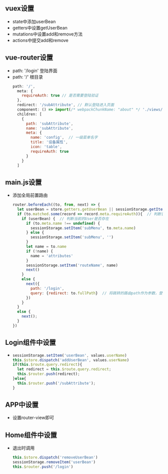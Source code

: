 ## vuex设置
* state中添加userBean
* getters中设置getUserBean
* mutations中设置add和remove方法
* actions中提交add和remove
## vue-router设置
* path: '/login' 登陆界面
* path: '/' 根目录
  ``` javascript
  path: '/',
    meta: {
      requireAuth: true // 是否需要登陆验证
    },
    redirect: '/subAttribute', // 默认登陆进入页面
    component: () => import(/* webpackChunkName: "about" */ './views/Home.vue'),
    children: [
      {
        path: 'subAttribute',
        name: 'subAttribute',
        meta: {
          name: 'config',  // 一级菜单名字
          title: '设备属性',
          icon: 'table',
          requireAuth: true
        }
      }
    ]
## main.js设置
* 添加全局前置路由
  ``` javascript
  router.beforeEach((to, from, next) => {
    let userBean = store.getters.getUserBean || sessionStorage.getItem('userBean')
    if (to.matched.some(record => record.meta.requireAuth)){  // 判断该路由是否需要登录权限
      if (userBean) {  // 判断当前的User是否存在
        if (to.meta.name !== undefined) {
          sessionStorage.setItem('subMenu', to.meta.name)
        } else {
          sessionStorage.setItem('subMenu', '')
        }
        let name = to.name
        if (!name) {
          name = 'attributes'
        }
        sessionStorage.setItem('routeName', name)
        next()
      }
      else {
        next({
          path: '/login',
          query: {redirect: to.fullPath}  // 将跳转的路由path作为参数，登录成功后跳转到该路由
        })
      }
    }
    else {
      next();
    }
  })
## Login组件中设置
*
  ``` javascript
  sessionStorage.setItem('userBean', values.userName)
  this.$store.dispatch('addUserBean', values.userName)
  if(this.$route.query.redirect){
    let redirect = this.$route.query.redirect;
    this.$router.push(redirect);
  }else{
    this.$router.push('/subAttribute');
  }
## APP中设置
* 设置router-view即可 
## Home组件中设置
* 退出时调用
  ``` javascript
  this.$store.dispatch('removeUserBean')
  sessionStorage.removeItem('userBean')
  this.$router.push('/login')
